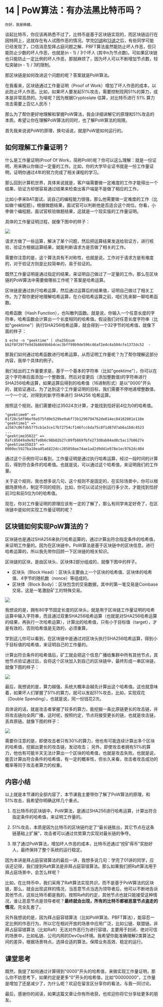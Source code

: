 # 14 | PoW算法：有办法黑比特币吗？

    你好，我是韩健。

谈起比特币，你应该再熟悉不过了，比特币是基于区块链实现的，而区块链运行在因特网上，这就存在有人试图作恶的情况。学完[01讲](https://time.geekbang.org/column/article/195662)和[13讲](https://time.geekbang.org/column/article/209450)之后，有些同学可能已经发现了，口信消息型拜占庭问题之解、PBFT算法虽然能防止坏人作恶，但只能防止少数的坏人作恶，也就是(n - 1) / 3个坏人 (其中n为节点数)。可如果区块链也只能防止一定比例的坏人作恶，那就麻烦了，因为坏人可以不断增加节点数，轻松突破(n - 1) / 3的限制。

那区块链是如何改进这个问题的呢？答案就是PoW算法。

在我看来，区块链通过工作量证明（Proof of Work）增加了坏人作恶的成本，以此防止坏人作恶。比如，如果坏人要发起51%攻击，需要控制现网51%的算力，成本是非常高昂的。为啥呢？因为根据Cryptoslate 估算，对比特币进行 51% 算力攻击需要上百亿人民币！

那么为了帮你更好地理解和掌握PoW算法，我会详细讲解它的原理和51%攻击的本质。希望让你在理解PoW算法的同时，也了解PoW算法的局限。

首先我来说说PoW的原理，换句话说，就是PoW是如何运行的。

## 如何理解工作量证明？

什么是工作量证明(Proof Of Work，简称PoW)呢？你可以这么理解：就是一份证明，用来确认你做过一定量的工作。比如，你的大学毕业证书就是一份工作量证明，证明你通过4年的努力完成了相关课程的学习。

那么回到计算机世界，具体来说就是，客户端需要做一定难度的工作才能得出一个结果，验证方却很容易通过结果来检查出客户端是不是做了相应的工作。

比如小李来BAT面试，说自己的编程能力很强，那么他需要做一定难度的工作（比如做个编程题）。根据做题结果，面试官可以判断他是否适合这个岗位。你看，小李做个编程题，面试官核验做题结果，这就是一个现实版的工作量证明。

具体的工作量证明过程，就像下图中的样子：

![](https://static001.geekbang.org/resource/image/83/59/837a01a9d5adef33caa9eeea69143b59.jpg)

请求方做了一些运算，解决了某个问题，然后把运算结果发送给验证方，进行核验，验证方根据运算结果，就能判断请求方是否做了相关的工作。

需要你注意的是，这个算法具有不对称性，也就是说，工作对于请求方是有难度的，对于验证方则是比较简单的，易于验证的。

既然工作量证明是通过指定的结果，来证明自己做过了一定量的工作。那么在区块链的PoW算法中需要做哪些工作呢？答案是哈希运算。

区块链是通过执行哈希运算，然后通过运算后的结果值，证明自己做过了相关工作。为了帮你更好地理解哈希运算，在介绍哈希运算之前，咱们先来聊一聊哈希函数。

哈希函数（Hash Function），也叫散列函数。就是说，你输入一个任意长度的字符串，哈希函数会计算出一个长度相同的哈希值。假设我们对任意长度字符串（比如"geektime"）执行SHA256哈希运算，就会得到一个32字节的哈希值，就像下面的样子：

```
$ echo -n "geektime" | sha256sum
bb2f0f297fe9d3b8669b6b4cec3bff99b9de596c46af2e4c4a504cfe1372dc52  -

```

那我们如何通过哈希函数进行哈希运算，从而证明工作量呢？为了帮你理解这部分内容，我举个具体的例子。

我们给出的工作量要求是，基于一个基本的字符串（比如"geektime"），你可以在这个字符串后面添加一个整数值，然后对变更后（添加整数值)的字符串进行SHA256哈希运算，如果运算后得到的哈希值（16进制形式）是以"0000"开头的，就验证通过。为了达到这个工作量证明的目标，我们需要不停地递增整数值，一个一个试，对得到的新字符串进行 SHA256 哈希运算。

按照这个规则，我们需要经过35024次计算，才能找到恰好前4位为0的哈希值。

```
"geektime0" => 01f28c5df06ef0a575fd0e529be9a6f73b1290794762de014ec84182081e118e
"geektime1" => a2567c06fdb5775cb1e3ce17b72754cf146fcc6da75c8f1d87d7ab6a1b8c4523
...
"geektime35022" =>
8afc85049a9e92fe0b6c98b02b27c09fb869fbfe273d0ab84ad8c5ac17b8627e
"geektime35023" =>
0000ec5927ba10ea45a6822dcc205050ae74ae1ad2d9d41e978e1ec9762dc404

```

通过这个示例你可以看到，工作量证明是通过执行哈希运算，经过一段时间的计算后，得到符合条件的哈希值。也就是说，可以通过这个哈希值，来证明我们的工作量。

关于这个规则，我也想多说几句，这个规则不是固定的，在实际场景中，你可以根据场景特点，制定不同的规则，比如，你可以试试分别运行多少次，才能找到恰好前3位和前5位为0的哈希值。

现在，你对工作量证明的原理应该有一定的了解了，那么有同学肯定好奇了，在区块链中是如何实现工作量证明的呢？

## 区块链如何实现PoW算法的？

区块链也是通过SHA256来执行哈希运算的，通过计算出符合指定条件的哈希值，来证明工作量的。因为在区块链中，PoW算法是基于区块链中的区块信息，进行哈希运算的，所以我先带你回顾一下区块链的相关知识。

区块链的区块，是由区块头、区块体2部分组成的，就像下图中的样子。

*   区块头（Block Head）：区块头主要由上一个区块的哈希值、区块体的哈希值、4字节的随机数（nonce）等组成的。
*   区块体（Block Body）：区块包含的交易数据，其中的第一笔交易是Coinbase交易，这是一笔激励矿工的特殊交易。

![](https://static001.geekbang.org/resource/image/a0/1d/a0d4cfff95de26e64d85189dd47eee1d.jpg)

我想说的是，拥有80字节固定长度的区块头，就是用于区块链工作量证明的哈希运算中输入字符串，而且通过双重SHA256哈希运算（也就是对SHA256哈希运算的结果，再执行一次哈希运算），计算出的哈希值，只有小于目标值（target），才是有效的，否则哈希值是无效的，必须重算。

学到这儿你可以看到，在区块链中是通过对区块头执行SHA256哈希运算，得到小于目标值的哈希值，来证明自己的工作量的。

计算出符合条件的哈希值后，矿工就会把这个信息广播给集群中所有其他节点，其他节点验证通过后，会将这个区块加入到自己的区块链中，最终形成一串区块链，就像下图的样子：

![](https://static001.geekbang.org/resource/image/5a/9b/5afbe81873d69fc9dcd986d11c5c369b.jpg)

最后，我想说的是，算力越强，系统大概率会越先计算出这个哈希值。这也就意味着，如果坏人们掌握了51%的算力，就可以发起51%攻击，比如，实现双花（Double Spending），也就是说，同一份钱花2次。

具体说的话，就是攻击者掌握了较多的算力，能挖掘一条比原链更长的攻击链，并将攻击链向全网广播，这时呢，按照约定，节点将接受更长的链，也就是攻击链，丢弃原链。就像下图的样子：

![](https://static001.geekbang.org/resource/image/15/5a/15ae8837e42aaef0f8ee2e4227bf115a.jpg)

需要你注意的是，即使攻击者只有30%的算力，他也有可能连续计算出多个区块的哈希值，挖掘出更长的攻击链，发动攻击； 另外，即使攻击者拥有51%的算力，他也有可能半天无法计算出一个区块的哈希值，也就是攻击失败。也就是说，能否计算出符合条件的哈希值，有一定的概率性，但长久来看，攻击者攻击成功的概率等同于攻击者算力的权重。

## 内容小结

以上就是本节课的全部内容了，本节课我主要带你了解了PoW算法的原理，和51%攻击，我希望你明确这样几个重点。

1.  在比特币的区块链中，PoW算法，是通过SHA256进行哈希运算，计算出符合指定条件的哈希值，来证明工作量的。
    
2.  51%攻击，本质是因为比特币的区块链约定了“最长链胜出，其它节点在这条链基础上扩展”，攻击者可以通过优势算力实现对最长链的争夺。
    
3.  除了通过PoW算法，增加坏人作恶的成本，比特币还通过“挖矿得币”奖励好人，最终保持了整个系统的运行稳定。
    

因为本讲是拜占庭容错算法的最后一讲，我想多说几句：学完了01讲的同学，应该还记得，我们提到Raft算法是非拜占庭容错算法。那么如果我们把Raft算法用于拜占庭场景中，会怎么样呢？

比如，在比特币中，我们采用了Raft算法实现共识，而不是基于PoW算法的区块链，那么，就会出现这样的情况，当恶意节点当选为领导者后，他可以不断地告诉其他节点，这些比特币都是我的，按照Raft的约定，其他节点也就只能接受这种情况，谁让恶意节点是领导者呢？**最终就会出现，所有的比特币都被恶意节点盗走的情况**，完全乱套了。

另外我想说的是，因为拜占庭容错算法（比如PoW算法、PBFT算法），能容忍一定比例的作恶行为，所以它在相对开放的场景中应用广泛，比如公链、联盟链。非拜占庭容错算法（比如Raft）无法对作恶行为进行容错，主要用于封闭、绝对可信的场景中，比如私链、公司内网的DevOps环境。我希望你能准确理解2类算法之间的差异，根据场景特点，选择合适的算法，保障业务高效、稳定的运行。

## 课堂思考

既然，我提了如何通过计算得到"0000"开头的哈希值，来做实现工作量证明，那么你不妨思考下，如果约定是更多“0”开头的哈希值，比如“00000000”，工作量是增加了还是减少了，为什么呢？欢迎在留言区分享你的看法，与我一同讨论。

最后，感谢你的阅读，如果这篇文章让你有所收获，也欢迎你将它分享给更多的朋友。
    